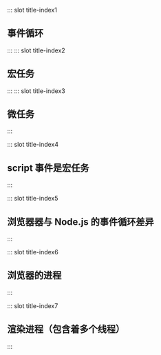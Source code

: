 ::: slot title-index1
## 事件循环
:::
::: slot title-index2
## 宏任务
:::
::: slot title-index3
## 微任务
:::

::: slot title-index4
## script 事件是宏任务
:::

::: slot title-index5
## 浏览器器与 Node.js 的事件循环差异
:::

::: slot title-index6
## 浏览器的进程
:::

::: slot title-index7
## 渲染进程（包含着多个线程）
:::

<es6-eventLoop/>